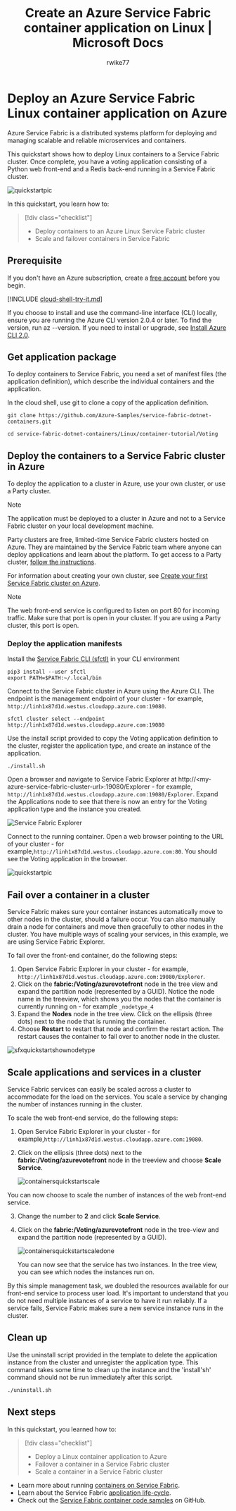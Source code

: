 ﻿---
title: Create an Azure Service Fabric container application on Linux | Microsoft Docs
description: Create your first Linux container application on Azure Service Fabric.  Build a Docker image with your application, push the image to a container registry, build and deploy a Service Fabric container application.
services: service-fabric
documentationcenter: .net
author: rwike77
manager: timlt
editor: ''

ms.assetid: 
ms.service: service-fabric
ms.devlang: dotNet
ms.topic: get-started-article
ms.tgt_pltfrm: NA
ms.workload: NA
ms.date: 09/05/2017
ms.author: ryanwi

---

# Deploy an Azure Service Fabric Linux container application on Azure
Azure Service Fabric is a distributed systems platform for deploying and managing scalable and reliable microservices and containers. 

This quickstart shows how to deploy Linux containers to a Service Fabric cluster. Once complete, you have a voting application consisting of a Python web front-end and a Redis back-end running in a Service Fabric cluster. 

![quickstartpic][quickstartpic]

In this quickstart, you learn how to:
> [!div class="checklist"]
> * Deploy containers to an Azure Linux Service Fabric cluster
> * Scale and failover containers in Service Fabric

## Prerequisite
If you don't have an Azure subscription, create a [free account](https://azure.microsoft.com/en-us/free/) before you begin.
  
[!INCLUDE [cloud-shell-try-it.md](../../includes/cloud-shell-try-it.md)]

If you choose to install and use the command-line interface (CLI) locally, ensure you are running the Azure CLI version 2.0.4 or later. To find the version, run az --version. If you need to install or upgrade, see [Install Azure CLI 2.0](https://docs.microsoft.com/en-us/cli/azure/install-azure-cli).

## Get application package
To deploy containers to Service Fabric, you need a set of manifest files (the application definition), which describe the individual containers and the application.

In the cloud shell, use git to clone a copy of the application definition.

```azurecli-interactive
git clone https://github.com/Azure-Samples/service-fabric-dotnet-containers.git

cd service-fabric-dotnet-containers/Linux/container-tutorial/Voting
```

## Deploy the containers to a Service Fabric cluster in Azure
To deploy the application to a cluster in Azure, use your own cluster, or use a Party cluster.

> [!Note]
> The application must be deployed to a cluster in Azure and not to a Service Fabric cluster on your local development machine. 
>

Party clusters are free, limited-time Service Fabric clusters hosted on Azure. They are maintained by the Service Fabric team where anyone can deploy applications and learn about the platform. To get access to a Party cluster, [follow the instructions](http://aka.ms/tryservicefabric). 

For information about creating your own cluster, see [Create your first Service Fabric cluster on Azure](service-fabric-get-started-azure-cluster.md).

> [!Note]
> The web front-end service is configured to listen on port 80 for incoming traffic. Make sure that port is open in your cluster. If you are using a Party cluster, this port is open.
>

### Deploy the application manifests 
Install the [Service Fabric CLI (sfctl)](service-fabric-cli.md) in your CLI environment

```azurecli-interactive
pip3 install --user sfctl 
export PATH=$PATH:~/.local/bin
```
Connect to the Service Fabric cluster in Azure using the Azure CLI. The endpoint is the management endpoint of your cluster - for example, `http://linh1x87d1d.westus.cloudapp.azure.com:19080`.

```azurecli-interactive
sfctl cluster select --endpoint http://linh1x87d1d.westus.cloudapp.azure.com:19080
```

Use the install script provided to copy the Voting application definition to the cluster, register the application type, and create an instance of the application.

```azurecli-interactive
./install.sh
```

Open a browser and navigate to Service Fabric Explorer at http://\<my-azure-service-fabric-cluster-url>:19080/Explorer - for example, `http://linh1x87d1d.westus.cloudapp.azure.com:19080/Explorer`. Expand the Applications node to see that there is now an entry for the Voting application type and the instance you created.

![Service Fabric Explorer][sfx]

Connect to the running container.  Open a web browser pointing to the URL of your cluster  - for example,`http://linh1x87d1d.westus.cloudapp.azure.com:80`. You should see the Voting application in the browser.

![quickstartpic][quickstartpic]

## Fail over a container in a cluster
Service Fabric makes sure your container instances automatically move to other nodes in the cluster, should a failure occur. You can also manually drain a node for containers and move then gracefully to other nodes in the cluster. You have multiple ways of scaling your services, in this example, we are using Service Fabric Explorer.

To fail over the front-end container, do the following steps:

1. Open Service Fabric Explorer in your cluster - for example, `http://linh1x87d1d.westus.cloudapp.azure.com:19080/Explorer`.
2. Click on the **fabric:/Voting/azurevotefront** node in the tree view and expand the partition node (represented by a GUID). Notice the node name in the treeview, which shows you the nodes that the container is currently running on - for example `_nodetype_4`
3. Expand the **Nodes** node in the tree view. Click on the ellipsis (three dots) next to the node that is running the container.
4. Choose **Restart** to restart that node and confirm the restart action. The restart causes the container to fail over to another node in the cluster.

![sfxquickstartshownodetype][sfxquickstartshownodetype]

## Scale applications and services in a cluster
Service Fabric services can easily be scaled across a cluster to accommodate for the load on the services. You scale a service by changing the number of instances running in the cluster.

To scale the web front-end service, do the following steps:

1. Open Service Fabric Explorer in your cluster - for example,`http://linh1x87d1d.westus.cloudapp.azure.com:19080`.
2. Click on the ellipsis (three dots) next to the **fabric:/Voting/azurevotefront** node in the treeview and choose **Scale Service**.

    ![containersquickstartscale][containersquickstartscale]

  You can now choose to scale the number of instances of the web front-end service.

3. Change the number to **2** and click **Scale Service**.
4. Click on the **fabric:/Voting/azurevotefront** node in the tree-view and expand the partition node (represented by a GUID).

    ![containersquickstartscaledone][containersquickstartscaledone]

    You can now see that the service has two instances. In the tree view, you can see which nodes the instances run on.

By this simple management task, we doubled the resources available for our front-end service to process user load. It's important to understand that you do not need multiple instances of a service to have it run reliably. If a service fails, Service Fabric makes sure a new service instance runs in the cluster.

## Clean up
Use the uninstall script provided in the template to delete the application instance from the cluster and unregister the application type. This command takes some time to clean up the instance and the 'install'sh' command should not be run immediately after this script. 

```bash
./uninstall.sh
```

## Next steps
In this quickstart, you learned how to:
> [!div class="checklist"]
> * Deploy a Linux container application to Azure
> * Failover a container in a Service Fabric cluster
> * Scale a container in a Service Fabric cluster

* Learn more about running [containers on Service Fabric](service-fabric-containers-overview.md).
* Learn about the Service Fabric [application life-cycle](service-fabric-application-lifecycle.md).
* Check out the [Service Fabric container code samples](https://github.com/Azure-Samples/service-fabric-dotnet-containers) on GitHub.

[sfx]: ./media/service-fabric-quickstart-containers-linux/containersquickstartappinstance.png
[quickstartpic]: ./media/service-fabric-quickstart-containers-linux/votingapp.png
[sfxquickstartshownodetype]:  ./media/service-fabric-quickstart-containers-linux/containersquickstartrestart.png
[containersquickstartscale]: ./media/service-fabric-quickstart-containers-linux/containersquickstartscale.png
[containersquickstartscaledone]: ./media/service-fabric-quickstart-containers-linux/containersquickstartscaledone.png
